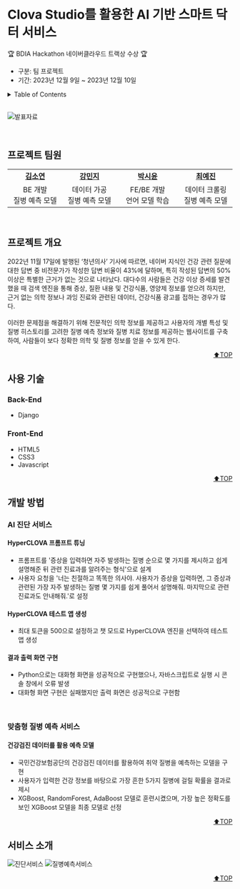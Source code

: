 <a name="top"></a>

# Clova Studio를 활용한 AI 기반 스마트 닥터 서비스
🏆 BDIA Hackathon 네이버클라우드 트랙상 수상 🏆
- 구분: 팀 프로젝트
- 기간: 2023년 12월 9일 ~ 2023년 12월 10일

<details>
  <summary>Table of Contents</summary>
  
  1. [프로젝트 팀원](#프로젝트-팀원)
  2. [프로젝트 개요](#프로젝트-개요)
  3. [사용 기술](#사용-기술)
  4. [개발 방법](#개발-방법)
      * [AI 진단 서비스](#ai-진단-서비스)
      * [맞춤형 질병 예측 서비스](#맞춤형-질병-예측-서비스)
  5. [서비스 소개](#서비스-소개)

</details>
<br>

![발표자료](https://github.com/user-attachments/assets/7791ff2c-c291-48a9-a8e5-5f16d2541783)

<br>

## 프로젝트 팀원

<table>
    <tr align="center">
        <td style="width:300px;"><a href="https://github.com/xx-Sommer-xx"><b>김소연</b></a></td>
        <td style="width:300px;"><a href="https://github.com/saeuggang10"><b>강민지</b></a></td>
        <td style="width:300px;"><a href="https://github.com/s53uni"><b>박시윤</b></a></td>
        <td style="width:300px;"><a href="https://github.com/Erin-53"><b>최예진</b></a></td>
    </tr>
    <tr align="center">
        <td>BE 개발<br>질병 예측 모델</td>
        <td>데이터 가공<br>질병 예측 모델</td>
        <td>FE/BE 개발<br>언어 모델 학습</td>
        <td>데이터 크롤링<br>질병 예측 모델</td>
    </tr>
</table>

<br>

## 프로젝트 개요
2022년 11월 17일에 발행된 ‘청년의사’ 기사에 따르면, 네이버 지식인 건강 관련 질문에 대한 답변 중 비전문가가 작성한 답변 비율이 43%에 달하며, 특히 작성된 답변의 50% 이상은 특별한 근거가 없는 것으로 나타났다. 
대다수의 사람들은 건강 이상 증세를 발견했을 때 검색 엔진을 통해 증상, 질환 내용 및 건강식품, 영양제 정보를 얻으려 하지만, 근거 없는 의학 정보나 과잉 진료와 관련된 데이터, 건강식품 광고를 접하는 경우가 많다.
<br><br>
이러한 문제점을 해결하기 위해 전문적인 의학 정보를 제공하고 사용자의 개별 특성 및 질병 히스토리를 고려한 질병 예측 정보와 질병 치료 정보를 제공하는 웹사이트를 구축하여, 
사람들이 보다 정확한 의학 및 질병 정보를 얻을 수 있게 한다.

<p align="right"><a href="#top">⬆️TOP</a></p>

## 사용 기술
### Back-End
* Django

### Front-End
* HTML5
* CSS3
* Javascript

<p align="right"><a href="#top">⬆️TOP</a></p>

## 개발 방법
### AI 진단 서비스
#### HyperCLOVA 프롬프트 튜닝
- 프롬프트를 '증상을 입력하면 자주 발생하는 질병 순으로 몇 가지를 제시하고 쉽게 설명해준 뒤 관련 진료과를 알려주는 형식'으로 설계
- 사용자 요청을 '너는 친절하고 똑똑한 의사야. 사용자가 증상을 입력하면, 그 증상과 관련된 가장 자주 발생하는 질병 몇 가지를 쉽게 풀어서 설명해줘. 마지막으로 관련 진료과도 안내해줘.'로 설정

#### HyperCLOVA 테스트 앱 생성
- 최대 토큰을 500으로 설정하고 챗 모드로 HyperCLOVA 엔진을 선택하여 테스트 앱 생성

#### 결과 출력 화면 구현
- Python으로는 대화형 화면을 성공적으로 구현했으나, 자바스크립트로 실행 시 콘솔 창에서 오류 발생
- 대화형 화면 구현은 실패했지만 출력 화면은 성공적으로 구현함

<br>

### 맞춤형 질병 예측 서비스

#### 건강검진 데이터를 활용 예측 모델
- 국민건강보험공단의 건강검진 데이터를 활용하여 취약 질병을 예측하는 모델을 구현
- 사용자가 입력한 건강 정보를 바탕으로 가장 흔한 5가지 질병에 걸릴 확률을 결과로 제시
- XGBoost, RandomForest, AdaBoost 모델로 훈련시켰으며, 가장 높은 정확도를 보인 XGBoost 모델을 최종 모델로 선정

<p align="right"><a href="#top">⬆️TOP</a></p>


## 서비스 소개

![진단서비스](https://github.com/user-attachments/assets/7de3b3bb-3ebc-4b3c-85ea-d1a94df5d889)
![질병예측서비스](https://github.com/user-attachments/assets/0916f3be-e01e-43c4-bd4a-66eb6be29dac)

<p align="right"><a href="#top">⬆️TOP</a></p>







